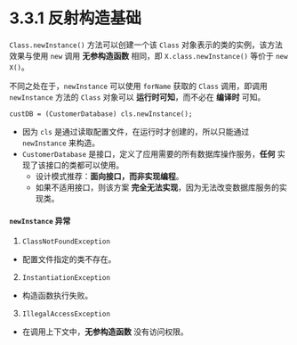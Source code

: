 # 3.3.1 反射构造基础

`Class.newInstance()` 方法可以创建一个该 `Class` 对象表示的类的实例，该方法效果与使用 `new` 调用 **无参构造函数** 相同，即 `X.class.newInstance()` 等价于 `new X()`。

不同之处在于，`newInstance` 可以使用 `forName` 获取的 `Class` 调用，即调用 `newInstance` 方法的 `Class` 对象可以 **运行时可知**，而不必在 **编译时** 可知。

```
custDB = (CustomerDatabase) cls.newInstance();
```
* 因为 `cls` 是通过读取配置文件，在运行时才创建的，所以只能通过 `newInstance` 来构造。
* `CustomerDatabase` 是接口，定义了应用需要的所有数据库操作服务，**任何** 实现了该接口的类都可以使用。
  + 设计模式推荐：**面向接口，而非实现编程**。
  + 如果不适用接口，则该方案 **完全无法实现**，因为无法改变数据库服务的实现类。

#### `newInstance` 异常

1. `ClassNotFoundException`
  * 配置文件指定的类不存在。
2. `InstantiationException`
  * 构造函数执行失败。
3. `IllegalAccessException`
  * 在调用上下文中，**无参构造函数** 没有访问权限。
